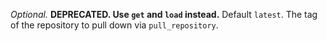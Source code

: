 *Optional.*  **DEPRECATED. Use `get` and `load` instead.** Default
`latest`. The tag of the repository to pull down via `pull_repository`.